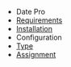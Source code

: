 - Date Pro
- [Requirements](DatePro/requirements.md)
- [Installation](DatePro/installation.md) 
- Configuration
 - [Type](DatePro/configuration_type.md)
 - [Assignment](DatePro/configuration_assignment.md)